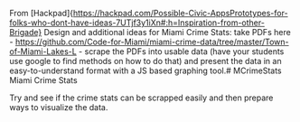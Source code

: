   From [Hackpad]{https://hackpad.com/Possible-Civic-AppsPrototypes-for-folks-who-dont-have-ideas-7UTjf3y1iXn#:h=Inspiration-from-other-Brigade}
  Design and additional ideas for Miami Crime Stats: take PDFs here - https://github.com/Code-for-Miami/miami-crime-data/tree/master/Town-of-Miami-Lakes-L - scrape the PDFs into usable data (have your students use google to find methods on how to do that) and present the data in an easy-to-understand format with a JS based graphing tool.# MCrimeStats
Miami Crime Stats

Try and see if the crime stats can be scrapped easily and then prepare ways to visualize the data.
